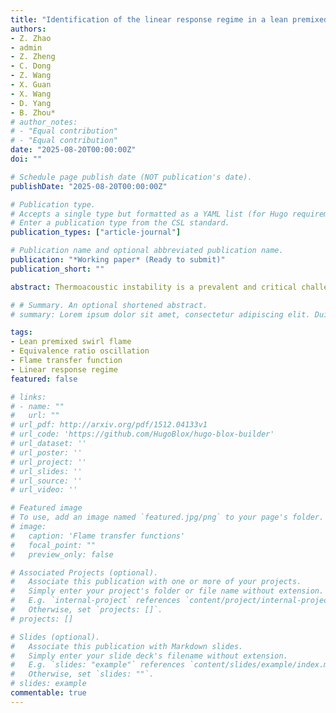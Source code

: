 ```yaml
---
title: "Identification of the linear response regime in a lean premixed CH4/Air swirl flame forced by equivalence ratio oscillation"
authors:
- Z. Zhao
- admin
- Z. Zheng
- C. Dong
- Z. Wang
- X. Guan
- X. Wang
- D. Yang
- B. Zhou*
# author_notes:
# - "Equal contribution"
# - "Equal contribution"
date: "2025-08-20T00:00:00Z"
doi: ""

# Schedule page publish date (NOT publication's date).
publishDate: "2025-08-20T00:00:00Z"

# Publication type.
# Accepts a single type but formatted as a YAML list (for Hugo requirements).
# Enter a publication type from the CSL standard.
publication_types: ["article-journal"]

# Publication name and optional abbreviated publication name.
publication: "*Working paper* (Ready to submit)"
publication_short: ""

abstract: Thermoacoustic instability is a prevalent and critical challenge in combustion systems, typically driven by either velocity perturbations or equivalence ratio (ϕ) oscillations. In this study, a single-valve modulation system was employed to systematically investigate the response of a CH₄/air swirl-stabilized premixed flame to ϕ oscillations under low turbulence intensity conditions. Synchronous, time-resolved measurements of ϕ, CH* chemiluminescence, velocity, and pressure were conducted to analyse the flame dynamics and construct transfer functions. With increasing modulation frequency, the contribution of convection-driven ϕ perturbations gradually diminished, while vortex-induced ϕ disturbances became more dominant—significantly altering the amplitude and phase of the chemiluminescence response. A multi-input single-output (MISO) transfer function framework was subsequently applied to decouple the respective transfer function of velocity and ϕ perturbations. For the case with mean equivalence ratio equal to 0.8, the flame exhibits a linear response when the ϕ fluctuation amplitude at the reference point is below 0.1, while larger perturbations lead to nonlinear effects. Finally, a linearized G-equation model, combined with convection–diffusion theory and experimentally measured flame angle variations, was used to derive the transfer functions of the heat release rate and its components. The results reveal the influence of dissipation effects on the frequency dependence of these transfer functions. This study provides both theoretical and experimental insights for the modeling and control of combustion instability induced by equivalence ratio fluctuations.

# # Summary. An optional shortened abstract.
# summary: Lorem ipsum dolor sit amet, consectetur adipiscing elit. Duis posuere tellus ac convallis placerat. Proin tincidunt magna sed ex sollicitudin condimentum.

tags: 
- Lean premixed swirl flame
- Equivalence ratio oscillation
- Flame transfer function
- Linear response regime
featured: false

# links:
# - name: ""
#   url: ""
# url_pdf: http://arxiv.org/pdf/1512.04133v1
# url_code: 'https://github.com/HugoBlox/hugo-blox-builder'
# url_dataset: ''
# url_poster: ''
# url_project: ''
# url_slides: ''
# url_source: ''
# url_video: ''

# Featured image
# To use, add an image named `featured.jpg/png` to your page's folder. 
# image:
#   caption: 'Flame transfer functions'
#   focal_point: ""
#   preview_only: false

# Associated Projects (optional).
#   Associate this publication with one or more of your projects.
#   Simply enter your project's folder or file name without extension.
#   E.g. `internal-project` references `content/project/internal-project/index.md`.
#   Otherwise, set `projects: []`.
# projects: []

# Slides (optional).
#   Associate this publication with Markdown slides.
#   Simply enter your slide deck's filename without extension.
#   E.g. `slides: "example"` references `content/slides/example/index.md`.
#   Otherwise, set `slides: ""`.
# slides: example
commentable: true
---
```


<!-- This work is a further investigation of my [previous paper](/publication/W_Liang_ASPACC2025Conference/). -->

<!-- {{% callout note %}}
Click the *Cite* button above to demo the feature to enable visitors to import publication metadata into their reference management software.
{{% /callout %}}

{{% callout note %}}
Create your slides in Markdown - click the *Slides* button to check out the example.
{{% /callout %}}

Add the publication's **full text** or **supplementary notes** here. You can use rich formatting such as including [code, math, and images](https://docs.hugoblox.com/content/writing-markdown-latex/). -->
